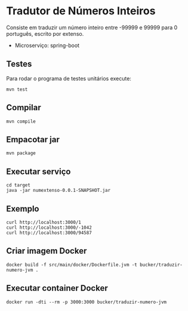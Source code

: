 # Tradutor de Números Inteiros

Consiste em traduzir um número inteiro entre -99999 e 99999 
para 0 português, escrito por extenso.

- Microserviço: spring-boot

## Testes
Para rodar o programa de testes unitários execute:
```
mvn test
```

## Compilar
```
mvn compile
```

## Empacotar jar
```
mvn package
```

## Executar serviço
```
cd target
java -jar numextenso-0.0.1-SNAPSHOT.jar
```

## Exemplo
```
curl http://localhost:3000/1
curl http://localhost:3000/-1042
curl http://localhost:3000/94587
```

## Criar imagem Docker
```
docker build -f src/main/docker/Dockerfile.jvm -t bucker/traduzir-numero-jvm .
```

## Executar container Docker
```
docker run -dti --rm -p 3000:3000 bucker/traduzir-numero-jvm
```


